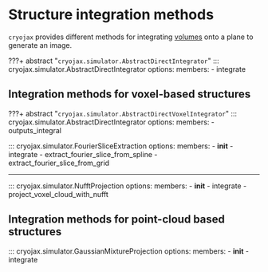 # Structure integration methods

`cryojax` provides different methods for integrating [volumes](./volume.md#volume-representations) onto a plane to generate an image.

???+ abstract "`cryojax.simulator.AbstractDirectIntegrator`"
    ::: cryojax.simulator.AbstractDirectIntegrator
        options:
            members:
                - integrate

## Integration methods for voxel-based structures

???+ abstract "`cryojax.simulator.AbstractDirectVoxelIntegrator`"
    ::: cryojax.simulator.AbstractDirectIntegrator
        options:
            members:
                - outputs_integral

::: cryojax.simulator.FourierSliceExtraction
        options:
            members:
                - __init__
                - integrate
                - extract_fourier_slice_from_spline
                - extract_fourier_slice_from_grid

---

::: cryojax.simulator.NufftProjection
        options:
            members:
                - __init__
                - integrate
                - project_voxel_cloud_with_nufft

## Integration methods for point-cloud based structures

::: cryojax.simulator.GaussianMixtureProjection
        options:
            members:
                - __init__
                - integrate
